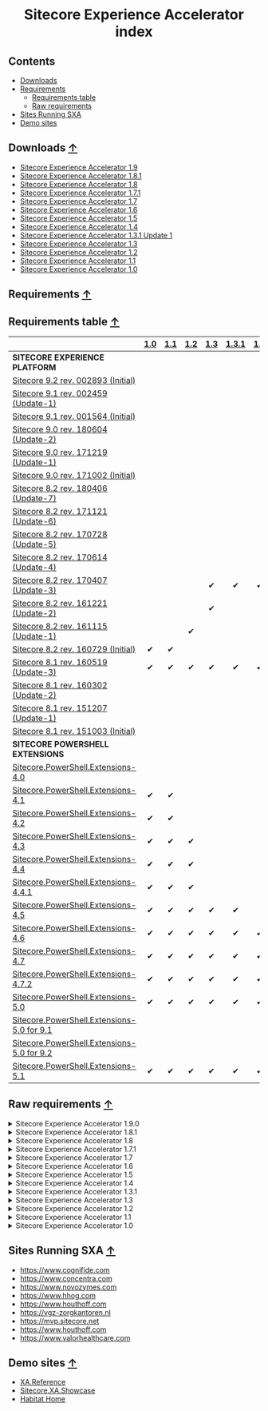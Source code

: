 <h1 align="center">
    Sitecore Experience Accelerator
	<br>
    index
</h1>


## Contents

- [Downloads](#downloads)
- [Requirements](#requirements)
    - [Requirements table](#requirements-table)
    - [Raw requirements](#raw-requirements)
- [Sites Running SXA](#sites-running-sxa)
- [Demo sites](#demo-sites)

## <a name="downloads" href="#downloads"></a> Downloads  [↑](#contents)
- [Sitecore Experience Accelerator 1.9][sxa_19]
- [Sitecore Experience Accelerator 1.8.1][sxa_181]
- [Sitecore Experience Accelerator 1.8][sxa_18]
- [Sitecore Experience Accelerator 1.7.1][sxa_171]
- [Sitecore Experience Accelerator 1.7][sxa_17]
- [Sitecore Experience Accelerator 1.6][sxa_16]
- [Sitecore Experience Accelerator 1.5][sxa_15]
- [Sitecore Experience Accelerator 1.4][sxa_14]
- [Sitecore Experience Accelerator 1.3.1 Update 1][sxa_131]
- [Sitecore Experience Accelerator 1.3][sxa_13]
- [Sitecore Experience Accelerator 1.2][sxa_12]
- [Sitecore Experience Accelerator 1.1][sxa_11]
- [Sitecore Experience Accelerator 1.0][sxa_10]

## <a name="requirements" href="#requirements"></a> Requirements  [↑](#contents)
## <a name="requirements-table" href="#requirements-table"></a> Requirements table  [↑](#contents)
|                                           |[1.0][sxa_10]|[1.1][sxa_11]|[1.2][sxa_12]|[1.3][sxa_13]|[1.3.1][sxa_131]|[1.4][sxa_14]|[1.5][sxa_15]|[1.6][sxa_16]|[1.7][sxa_17]|[1.7.1][sxa_171]|[1.8][sxa_18]|[1.8.1][sxa_181]|[1.9][sxa_19]|
|:-                                                      |:-:|:-:|:-:|:-:|:---:|:-:|:-:|:-:|:-:|:-:|:-:|:-:|:-:|
|   **SITECORE EXPERIENCE PLATFORM**                     |   |   |   |   |     |   |   |   |   |   |   |   |   |
|   [Sitecore 9.2 rev. 002893 (Initial)][sc_002893]    |   |   |   |   |     |   |   |   |   |   |   |   | ✔ |
|   [Sitecore 9.1 rev. 002459 (Update-1)][sc_002459]    |   |   |   |   |     |   |   |   |   |   |   | ✔ | ✔ |
|   [Sitecore 9.1 rev. 001564 (Initial)][sc_001564]    |   |   |   |   |     |   |   |   |   |   | ✔ | ✔ |   |
|   [Sitecore 9.0 rev. 180604 (Update-2)][sc_180604]    |   |   |   |   |     |   |   | ✔ | ✔ | ✔ | ✔ | ✔ |   |
|   [Sitecore 9.0 rev. 171219 (Update-1)][sc_171219]    |   |   |   |   |     |   |   | ✔ | ✔ |   |   |   |   |
|   [Sitecore 9.0 rev. 171002 (Initial)][sc_171002]      |   |   |   |   |     |   | ✔ |   |   |   |   |   |   |
|   [Sitecore 8.2 rev. 180406 (Update-7)][sc_180406]    |   |   |   |   |     |   |   |    | ✔ | ✔ |   |   |   |
|   [Sitecore 8.2 rev. 171121 (Update-6)][sc_171121]    |   |   |   |   |     |   | ✔ | ✔ |   |   |   |   |   |
|   [Sitecore 8.2 rev. 170728 (Update-5)][sc_170728]    |   |   |   |   |     |   | ✔ |   |   |   |   |   |   |
|   [Sitecore 8.2 rev. 170614 (Update-4)][sc_170614]    |   |   |   |   |     |   |   |   |   |   |   |   |   |
|   [Sitecore 8.2 rev. 170407 (Update-3)][sc_170407]    |   |   |   | ✔ |  ✔  | ✔ |   |   |   |   |   |   |   |
|   [Sitecore 8.2 rev. 161221 (Update-2)][sc_161221]    |   |   |   | ✔ |     |   |   |   |   |   |   |   |   |
|   [Sitecore 8.2 rev. 161115 (Update-1)][sc_161115]    |   |   | ✔ |   |     |   |   |   |   |   |   |   |   |
|   [Sitecore 8.2 rev. 160729 (Initial)][sc_160729]      | ✔ | ✔ |   |   |     |   |   |   |   |   |   |   |   |
|   [Sitecore 8.1 rev. 160519 (Update-3)][sc_160519]    | ✔ | ✔ | ✔ | ✔ |  ✔  | ✔ |   |   |   |   |   |   |   |
|   [Sitecore 8.1 rev. 160302 (Update-2)][sc_160302]    |   |   |   |   |     |   |   |   |   |   |   |   |   |
|   [Sitecore 8.1 rev. 151207 (Update-1)][sc_151207]    |   |   |   |   |     |   |   |   |   |   |   |   |   |
|   [Sitecore 8.1 rev. 151003 (Initial)][sc_151003]      |   |   |   |   |     |   |   |   |   |   |   |   |   |
|   **SITECORE POWERSHELL EXTENSIONS**      |   |   |   |   |     |   |   |   |   |   |   |   |   |
|   [Sitecore.PowerShell.Extensions-4.0][spe_4.0]      |   |   |   |   |     |   |   |   |   |   |   |   |   |
|   [Sitecore.PowerShell.Extensions-4.1][spe_4.1]      | ✔ | ✔ |   |   |     |   |   |   |   |   |   |   |   |
|   [Sitecore.PowerShell.Extensions-4.2][spe_4.2]      | ✔ | ✔ |   |   |     |   |   |   |   |   |   |   |   |
|   [Sitecore.PowerShell.Extensions-4.3][spe_4.3]      | ✔ | ✔ | ✔ |   |     |   |   |   |   |   |   |   |   |
|   [Sitecore.PowerShell.Extensions-4.4][spe_4.4]      | ✔ | ✔ | ✔ |   |     |   |   |   |   |   |   |   |   |
|   [Sitecore.PowerShell.Extensions-4.4.1][spe_4.4.1]  | ✔ | ✔ | ✔ |   |     |   |   |   |   |   |   |   |   |
|   [Sitecore.PowerShell.Extensions-4.5][spe_4.5]      | ✔ | ✔ | ✔ | ✔ |  ✔  |   |   |   |   |   |   |   |   |
|   [Sitecore.PowerShell.Extensions-4.6][spe_4.6]      | ✔ | ✔ | ✔ | ✔ |  ✔  | ✔ |   |   |   |   |   |   |   |
|   [Sitecore.PowerShell.Extensions-4.7][spe_4.7]      | ✔ | ✔ | ✔ | ✔ |  ✔  | ✔ | ✔ | ✔ |   |   |   |   |   |
|   [Sitecore.PowerShell.Extensions-4.7.2][spe_4.7.2]  | ✔ | ✔ | ✔ | ✔ |  ✔  | ✔ | ✔ | ✔ | ✔ | ✔ | ✔ | ✔ |   |
|   [Sitecore.PowerShell.Extensions-5.0][spe_5.0]  | ✔ | ✔ | ✔ | ✔ |  ✔  | ✔ | ✔ | ✔ | ✔ | ✔ | ✔ | ✔ |   |
|   [Sitecore.PowerShell.Extensions-5.0 for 9.1][spe_5.0_9.1]  |   |   |   |   |     |   |   |   |   |   |   |   | ✔ |
|   [Sitecore.PowerShell.Extensions-5.0 for 9.2][spe_5.0_9.2]  |   |   |   |   |     |   |   |   |   |   |   |   | ✔ |
|   [Sitecore.PowerShell.Extensions-5.1][spe_5.1]  | ✔ | ✔ | ✔ | ✔ |  ✔  | ✔ | ✔ | ✔ | ✔ | ✔ | ✔ | ✔ | ✔ |


## <a name="raw-requirements" href="#raw-requirements"></a> Raw requirements  [↑](#contents)

<details><summary>Sitecore Experience Accelerator 1.9.0</summary><p>

**PLATFORM:**
 * Sitecore Experience Platform 9.2 rev. 002893 (Initial)
 * Sitecore Experience Platform 9.1 rev. 002459 (Update-1)

 **SPE**
 * Sitecore PowerShell Extensions 5.0 for 9.2 version for Sitecore 9.2 initial release


`Note Only for standalone and scaled environment CM instance.`
</p></details>

<details><summary>Sitecore Experience Accelerator 1.8.1</summary><p>

**PLATFORM:**
 * Sitecore Experience Platform 9.1 rev. 002459 (Update-1)
 * Sitecore Experience Platform 9.1 rev. 001564 (Initial)
 * Sitecore Experience Platform 9.0 rev. 180604 (Update-2)

 **SPE**
 * full 4.7.2 or 5.0 version


`Note Only for standalone and scaled environment CM instance.`
</p></details>

<details><summary>Sitecore Experience Accelerator 1.8</summary><p>

**PLATFORM:**
 * Sitecore Experience Platform 9.1 rev. 001564 (Initial)
 * Sitecore Experience Platform 9.0 rev. 180604 (Update-2)

 **SPE**
 * full 4.7.2 or 5.0 version


`Note Only for standalone and scaled environment CM instance.`
</p></details>

<details><summary>Sitecore Experience Accelerator 1.7.1</summary><p>

**PLATFORM:**
 * Sitecore Experience Platform 9.0 rev. 180604 (Update-2)
 * Sitecore Experience Platform 8.2 rev. 180406 (Update-7)

 **SPE**
 * full 4.7.2 version for Sitecore 8.

`Note Only for standalone and scaled environment CM instance.`
</p></details>

<details><summary>Sitecore Experience Accelerator 1.7</summary><p>

**PLATFORM:**
 * Sitecore Experience Platform 9.0 rev. 171219 (Update-1)
 * Sitecore Experience Platform 8.2 rev. 180406 (Update-7)

 **SPE**
 * full 4.7.2 version for Sitecore 8.

`Note Only for standalone and scaled environment CM instance.`
</p></details>

<details><summary>Sitecore Experience Accelerator 1.6</summary><p>

**PLATFORM:**
 * Sitecore Experience Platform 9.0 rev. 171219 (Update-1)
 * Sitecore Experience Platform 8.2 rev. 171121 (Update-6)

 **SPE**
 * full 4.7 version for Sitecore 8.

`Note Only for standalone and scaled environment CM instance.`
</p></details>


<details><summary>Sitecore Experience Accelerator 1.5</summary><p>

**PLATFORM:**
 * Sitecore Experience Platform 9.0 rev. 171002 (Initial)
 * Sitecore Experience Platform 8.2 rev. 170728 (Update-5)

 **SPE**
 * full 4.7 version for Sitecore 8.

`Note Only for standalone and scaled environment CM instance.`
</p></details>


<details><summary>Sitecore Experience Accelerator 1.4</summary><p>

**PLATFORM:**
 * Sitecore Experience Platform 8.2 rev. 170407 (8.2 Update-3)
 * Sitecore Experience Platform 8.1 rev. 160519 (8.1 Update-3)

 **SPE**
 * full 4.6 version for Sitecore 8.

`Note Only for standalone and scaled environment CM instance.`
</p></details>

<details><summary>Sitecore Experience Accelerator 1.3.1</summary><p>

**PLATFORM:**
 * Sitecore Experience Platform 8.2 rev. 170407 (8.2 Update-3)
 * Sitecore Experience Platform 8.1 rev. 160519 (8.1 Update-3)

 **SPE**
 * full 4.5 version for Sitecore 8.

`Note Only for standalone and scaled environment CM instance.`
</p></details>

<details><summary>Sitecore Experience Accelerator 1.3</summary><p>

**PLATFORM:**
 * Sitecore Experience Platform 8.2 rev. 170407 (8.2 Update-3)
 * Sitecore Experience Platform 8.1 rev. 160519 (8.1 Update-3)

 **SPE**
 * full 4.5 version for Sitecore 8.

</p></details>

<details><summary>Sitecore Experience Accelerator 1.2</summary><p>

**PLATFORM:**
 * Sitecore Experience Platform 8.2 rev. 161115 (8.2 Update-1)
 * Sitecore Experience Platform 8.1 rev. 160519 (8.1 Update-3)

 **SPE**
 * full 4.3 version for Sitecore 8.

</p></details>

<details><summary>Sitecore Experience Accelerator 1.1</summary><p>

**PLATFORM:**
 * Sitecore Experience Platform 8.2 rev. 160729 (8.2 Initial Release)
 * Sitecore Experience Platform 8.1 rev. 160519 (8.1 Update-3)

 **SPE**
 * Sitecore XP 8.1 – full 4.1 or later
 * Sitecore XP 8.2 – full 4.1 or later
</p></details>


<details><summary>Sitecore Experience Accelerator 1.0</summary><p>

**PLATFORM:**
* Sitecore Experience Platform 8.2 rev. 160729 (8.2 Initial Release)
* Sitecore Experience Platform 8.1 rev. 160519 (8.1 Update-3)

 **SPE**
 * Sitecore XP 8.1 – full 4.0 or later
 * Sitecore XP 8.2 – full 4.1 or later

</p></details>


## <a name="sites-running-sxa" href="#sites-running-sxa"></a> Sites Running SXA  [↑](#contents)

* https://www.cognifide.com
* https://www.concentra.com
* https://www.novozymes.com
* https://www.hhog.com
* https://www.houthoff.com
* https://vgz-zorgkantoren.nl
* https://mvp.sitecore.net
* https://www.houthoff.com
* https://www.valorhealthcare.com


## <a name="demo-sites" href="#demo-sites"></a> Demo sites  [↑](#contents)

* [XA.Reference](https://github.com/alan-null/XA.Reference/releases)
* [Sitecore.XA.Showcase](https://github.com/Cognifide/Sitecore.XA.Showcase/releases)
* [Habitat Home](https://github.com/Sitecore/Sitecore.HabitatHome.Content/releases)

[spe_4.0]: https://github.com/SitecorePowerShell/Console/releases/tag/4.0
[spe_4.1]: https://github.com/SitecorePowerShell/Console/releases/tag/4.1
[spe_4.2]: https://github.com/SitecorePowerShell/Console/releases/tag/4.2
[spe_4.3]: https://github.com/SitecorePowerShell/Console/releases/tag/4.3
[spe_4.4]: https://github.com/SitecorePowerShell/Console/releases/tag/4.4
[spe_4.4.1]: https://github.com/SitecorePowerShell/Console/releases/tag/4.4.1
[spe_4.5]: https://github.com/SitecorePowerShell/Console/releases/tag/4.5
[spe_4.6]: https://github.com/SitecorePowerShell/Console/releases/tag/4.6
[spe_4.7]: https://github.com/SitecorePowerShell/Console/releases/tag/4.7
[spe_4.7.2]: https://marketplace.sitecore.net/Modules/Sitecore_PowerShell_console.aspx
[spe_5.0]: https://github.com/SitecorePowerShell/Console/releases/tag/5.0
[spe_5.1]: https://github.com/SitecorePowerShell/Console/releases/tag/5.1
[spe_5.0_9.1]: https://dev.sitecore.net/~/media/137A65C231504494A098756BD081514E.ashx
[spe_5.0_9.2]: https://dev.sitecore.net/~/media/F02391CD82A144D18021665D3D3F4675.ashx

[sxa_19]: https://dev.sitecore.net/Downloads/Sitecore_Experience_Accelerator/19/Sitecore_Experience_Accelerator_190.aspx
[sxa_181]: https://dev.sitecore.net/Downloads/Sitecore_Experience_Accelerator/18/Sitecore_Experience_Accelerator_181.aspx
[sxa_18]: https://dev.sitecore.net/Downloads/Sitecore_Experience_Accelerator/18/Sitecore_Experience_Accelerator_180.aspx
[sxa_171]: https://dev.sitecore.net/Downloads/Sitecore_Experience_Accelerator/17/Sitecore_Experience_Accelerator_17_Update1.aspx
[sxa_17]: https://dev.sitecore.net/Downloads/Sitecore_Experience_Accelerator/17/Sitecore_Experience_Accelerator_17_Initial_Release.aspx
[sxa_16]: https://dev.sitecore.net/Downloads/Sitecore_Experience_Accelerator/16/Sitecore_Experience_Accelerator_16_Initial_Release.aspx
[sxa_15]: https://dev.sitecore.net//en/Downloads/Sitecore_Experience_Accelerator/15/Sitecore_Experience_Accelerator_15_Initial_Release.aspx
[sxa_14]: https://dev.sitecore.net//en/Downloads/Sitecore_Experience_Accelerator/14/Sitecore_Experience_Accelerator_14_Initial_Release.aspx
[sxa_131]: https://dev.sitecore.net//en/Downloads/Sitecore_Experience_Accelerator/13/Sitecore_Experience_Accelerator_13_Update1.aspx
[sxa_13]: https://dev.sitecore.net//en/Downloads/Sitecore_Experience_Accelerator/13/Sitecore_Experience_Accelerator_13_Initial_Release.aspx
[sxa_12]: https://dev.sitecore.net//en/Downloads/Sitecore_Experience_Accelerator/12/Sitecore_Experience_Accelerator_12_Initial_Release.aspx
[sxa_11]: https://dev.sitecore.net//en/Downloads/Sitecore_Experience_Accelerator/11/Sitecore_Experience_Accelerator_11_Initial_Release.aspx
[sxa_10]: https://dev.sitecore.net//en/Downloads/Sitecore_Experience_Accelerator/10/Sitecore_Experience_Accelerator_10_Initial_Release.aspx


[sc_002893]: https://dev.sitecore.net/Downloads/Sitecore_Experience_Platform/92/Sitecore_Experience_Platform_92_Initial_Release.aspx
[sc_002459]: https://dev.sitecore.net/Downloads/Sitecore_Experience_Platform/91/Sitecore_Experience_Platform_91_Update1.aspx
[sc_001564]: https://dev.sitecore.net/Downloads/Sitecore_Experience_Platform/91/Sitecore_Experience_Platform_91_Initial_Release.aspx
[sc_180604]: https://dev.sitecore.net/en/Downloads/Sitecore_Experience_Platform/90/Sitecore_Experience_Platform_90_Update2.aspx
[sc_171219]: https://dev.sitecore.net/en/Downloads/Sitecore_Experience_Platform/90/Sitecore_Experience_Platform_90_Update1.aspx
[sc_171002]: https://dev.sitecore.net/en/Downloads/Sitecore_Experience_Platform/90/Sitecore_Experience_Platform_90_Initial_Release.aspx
[sc_180406]: https://dev.sitecore.net/en/Downloads/Sitecore_Experience_Platform/82/Sitecore_Experience_Platform_82_Update7.aspx
[sc_171121]: https://dev.sitecore.net/en/Downloads/Sitecore_Experience_Platform/82/Sitecore_Experience_Platform_82_Update6.aspx
[sc_170728]: https://dev.sitecore.net/en/Downloads/Sitecore_Experience_Platform/82/Sitecore_Experience_Platform_82_Update5.aspx
[sc_170614]: https://dev.sitecore.net/en/Downloads/Sitecore_Experience_Platform/82/Sitecore_Experience_Platform_82_Update4.aspx
[sc_170407]: https://dev.sitecore.net/en/Downloads/Sitecore_Experience_Platform/82/Sitecore_Experience_Platform_82_Update3.aspx
[sc_161221]: https://dev.sitecore.net/en/Downloads/Sitecore_Experience_Platform/82/Sitecore_Experience_Platform_82_Update2.aspx
[sc_161115]: https://dev.sitecore.net/en/Downloads/Sitecore_Experience_Platform/82/Sitecore_Experience_Platform_82_Update1.aspx
[sc_160729]: https://dev.sitecore.net/en/Downloads/Sitecore_Experience_Platform/82/Sitecore_Experience_Platform_82_Initial_Release.aspx
[sc_160519]: https://dev.sitecore.net/en/Downloads/Sitecore_Experience_Platform/Sitecore_81/Sitecore_Experience_Platform_81_Update3.aspx
[sc_160302]: https://dev.sitecore.net/en/Downloads/Sitecore_Experience_Platform/Sitecore_81/Sitecore_Experience_Platform_81_Update2.aspx
[sc_151207]: https://dev.sitecore.net/en/Downloads/Sitecore_Experience_Platform/Sitecore_81/Sitecore_Experience_Platform_81_Update1.aspx
[sc_151003]: https://dev.sitecore.net/en/Downloads/Sitecore_Experience_Platform/Sitecore_81/Sitecore_Experience_Platform_81_Initial_Release.aspx
